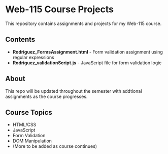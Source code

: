 # Web-115 Course Projects

This repository contains assignments and projects for my Web-115 course. 

## Contents

- **Rodriguez_FormsAssignment.html** - Form validation assignment using regular expressions
- **Rodriguez_validationScript.js** - JavaScript file for form validation logic

## About

This repo will be updated throughout the semester with addtional assignments as the course progresses. 

## Course Topics

- HTML/CSS
- JavaScript
- Form Validation
- DOM Manipulation
- (More to be added as course continues)
